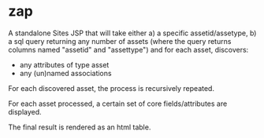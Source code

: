 # zap

A standalone Sites JSP that will take either
a) a specific assetid/assetype,
b) a sql query returning any number of assets (where the query returns columns named "assetid" and "assettype")
and for each asset, discovers:
- any attributes of type asset
- any (un)named associations

For each discovered asset, the process is recursively repeated.

For each asset processed, a certain set of core fields/attributes are displayed.

The final result is rendered as an html table.
